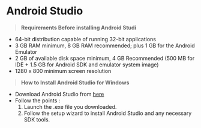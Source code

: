 # Android Studio

> **Requirements Before installing Android Studi**
- 64-bit distribution capable of running 32-bit applications
- 3 GB RAM minimum, 8 GB RAM recommended; plus 1 GB for the Android Emulator
- 2 GB of available disk space minimum, 4 GB Recommended (500 MB for IDE + 1.5 GB for Android SDK and emulator system image)
- 1280 x 800 minimum screen resolution
> **How to Install Android Studio for Windows**
- Download Android Studio from [here](https://developer.android.com/studio/index.html)
- Follow the points :
	1. Launch the .exe file you downloaded.
	2. Follow the setup wizard to install Android Studio and any necessary SDK tools.
